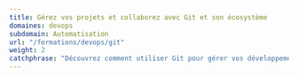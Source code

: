 ```yaml
---
title: Gérez vos projets et collaborez avec Git et son écosystème
domaines: devops
subdomain: Automatisation
url: "/formations/devops/git"
weight: 2
catchphrase: "Découvrez comment utiliser Git pour gérer vos développements et faciliter la collaboration de votre équipe."
---
```


 